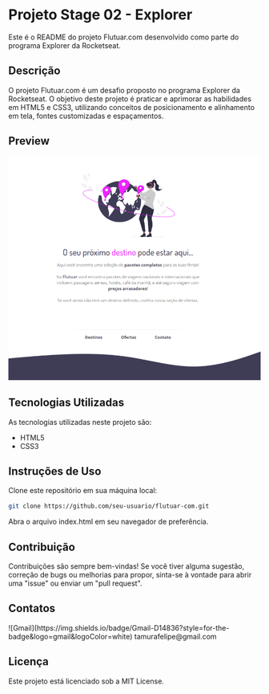 # Projeto Stage 02 - Explorer
Este é o README do projeto Flutuar.com desenvolvido como parte do programa Explorer da Rocketseat.

## Descrição
O projeto Flutuar.com é um desafio proposto no programa Explorer da Rocketseat. O objetivo deste projeto é praticar e aprimorar as habilidades em HTML5 e CSS3, utilizando conceitos de posicionamento e alinhamento em tela, fontes customizadas e espaçamentos.

## Preview
<img src="./assets/img-flutuar.png" alt="Preview do Site"/>

## Tecnologias Utilizadas
As tecnologias utilizadas neste projeto são:

- HTML5
- CSS3

## Instruções de Uso
Clone este repositório em sua máquina local:
```sh
git clone https://github.com/seu-usuario/flutuar-com.git
```
Abra o arquivo index.html em seu navegador de preferência.

## Contribuição
Contribuições são sempre bem-vindas! Se você tiver alguma sugestão, correção de bugs ou melhorias para propor, sinta-se à vontade para abrir uma "issue" ou enviar um "pull request".

## Contatos
<div style="display: flex; align-items: center">![Gmail](https://img.shields.io/badge/Gmail-D14836?style=for-the-badge&logo=gmail&logoColor=white) tamurafelipe@gmail.com</div>

## Licença
Este projeto está licenciado sob a MIT License.